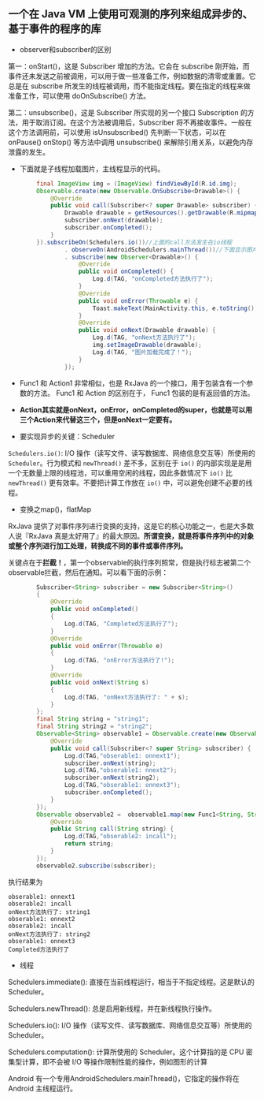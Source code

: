 ## 一个在 Java VM 上使用可观测的序列来组成异步的、基于事件的程序的库

- observer和subscriber的区别

第一：onStart()，这是 Subscriber 增加的方法。它会在 subscribe 刚开始，而事件还未发送之前被调用，可以用于做一些准备工作，例如数据的清零或重置。它总是在 subscribe 所发生的线程被调用，而不能指定线程。要在指定的线程来做准备工作，可以使用 doOnSubscribe() 方法。

第二：unsubscribe()，这是 Subscriber 所实现的另一个接口 Subscription 的方法，用于取消订阅。在这个方法被调用后，Subscriber 将不再接收事件。一般在这个方法调用前，可以使用 isUnsubscribed() 先判断一下状态，可以在onPause() onStop() 等方法中调用 unsubscribe() 来解除引用关系，以避免内存泄露的发生。

- 下面就是子线程加载图片，主线程显示的代码。

```java
        final ImageView img = (ImageView) findViewById(R.id.img);
        Observable.create(new Observable.OnSubscribe<Drawable>() {
            @Override
            public void call(Subscriber<? super Drawable> subscriber) {
                Drawable drawable = getResources().getDrawable(R.mipmap.my);
                subscriber.onNext(drawable);
                subscriber.onCompleted();
            }
        }).subscribeOn(Schedulers.io())//上面的call方法发生在io线程
                . observeOn(AndroidSchedulers.mainThread())//下面显示图片发生在主线程
                . subscribe(new Observer<Drawable>() {
                    @Override
                    public void onCompleted() {
                        Log.d(TAG, "onCompleted方法执行了");
                    }
                    @Override
                    public void onError(Throwable e) {
                        Toast.makeText(MainActivity.this, e.toString(), Toast.LENGTH_SHORT).show();
                    }
                    @Override
                    public void onNext(Drawable drawable) {
                        Log.d(TAG, "onNext方法执行了");
                        img.setImageDrawable(drawable);
                        Log.d(TAG, "图片加载完成了！");
                    }
                });
```

- Func1 和 Action1 非常相似，也是 RxJava 的一个接口，用于包装含有一个参数的方法。 Func1 和 Action 的区别在于， Func1 包装的是有返回值的方法。

- **Action其实就是onNext，onError，onCompleted的super，也就是可以用三个Action来代替这三个，但是onNext一定要有。**
- 要实现异步的关键：Scheduler

`Schedulers.io()`: I/O 操作（读写文件、读写数据库、网络信息交互等）所使用的 `Scheduler`。行为模式和 `newThread()` 差不多，区别在于 `io()` 的内部实现是是用一个无数量上限的线程池，可以重用空闲的线程，因此多数情况下 `io()` 比 `newThread()` 更有效率。不要把计算工作放在 `io()` 中，可以避免创建不必要的线程。

- 变换之map()，flatMap

RxJava 提供了对事件序列进行变换的支持，这是它的核心功能之一，也是大多数人说『RxJava 真是太好用了』的最大原因。**所谓变换，就是将事件序列中的对象或整个序列进行加工处理，转换成不同的事件或事件序列。**

关键点在于**拦截！**，第一个observable的执行序列照常，但是执行标志被第二个observable拦截，然后在通知。可以看下面的示例：

```java
        Subscriber<String> subscriber = new Subscriber<String>()
        {
            @Override
            public void onCompleted()
            {
                Log.d(TAG, "Completed方法执行了");
            }
            @Override
            public void onError(Throwable e)
            {
                Log.d(TAG, "onError方法执行了!");
            }
            @Override
            public void onNext(String s)
            {
                Log.d(TAG, "onNext方法执行了: " + s);
            }
        };
        final String string = "string1";
        final String string2 = "string2";
        Observable<String> observable1 = Observable.create(new Observable.OnSubscribe<String>() {
            @Override
            public void call(Subscriber<? super String> subscriber) {
                Log.d(TAG,"obserable1: onnext1");
                subscriber.onNext(string);
                Log.d(TAG,"obserable1: nnext2");
                subscriber.onNext(string2);
                Log.d(TAG,"obserable1: onnext3");
                subscriber.onCompleted();
            }
        });
        Observable observable2 =  observable1.map(new Func1<String, String>() {
            @Override
            public String call(String string) {
                Log.d(TAG,"obserable2: incall");
                return string;
            }
        });
        observable2.subscribe(subscriber);
```

执行结果为

```
obserable1: onnext1
obserable2: incall
onNext方法执行了: string1
obserable1: onnext2
obserable2: incall
onNext方法执行了: string2
obserable1: onnext3
Completed方法执行了
```

- 线程

Schedulers.immediate(): 直接在当前线程运行，相当于不指定线程。这是默认的 Scheduler。

Schedulers.newThread(): 总是启用新线程，并在新线程执行操作。

Schedulers.io(): I/O 操作（读写文件、读写数据库、网络信息交互等）所使用的 Scheduler。

Schedulers.computation(): 计算所使用的 Scheduler。这个计算指的是 CPU 密集型计算，即不会被 I/O 等操作限制性能的操作，例如图形的计算

Android 有一个专用AndroidSchedulers.mainThread()，它指定的操作将在 Android 主线程运行。